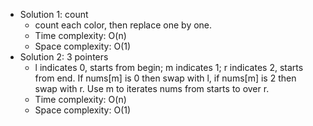 []()  

- Solution 1: count
    - count each color, then replace one by one.
    - Time complexity: O(n)
    - Space complexity: O(1)
- Solution 2: 3 pointers
    - l indicates 0, starts from begin; m indicates 1; r indicates 2, starts from end. If nums[m] is 0 then swap with l, if nums[m] is 2 then swap with r. Use m to iterates nums from starts to over r.
    - Time complexity: O(n)
    - Space complexity: O(1)